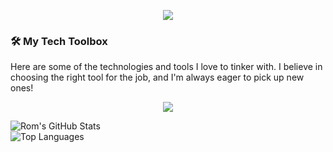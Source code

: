 <p align="center">
  <img src="https://capsule-render.vercel.app/api?text=Hey Everyone!🕹️my name is Rom&animation=fadeIn&type=waving&color=gradient&height=100"/>
</p>

### 🛠️ My Tech Toolbox

Here are some of the technologies and tools I love to tinker with. I believe in choosing the right tool for the job, and I'm always eager to pick up new ones!

<p align="center">
  <a href="https://skillicons.dev">
    <img src="https://skillicons.dev/icons?i=git,java,py,ts,js,kubernetes,docker,c,cs,css,html,mysql,react,nodejs,express,tensorflow,firebase,unity,postman,vscode,pycharm,idea,clion&perline=10" />
  </a>
</p>
</hr>
<p>
  <img src="https://github-readme-stats.vercel.app/api?username=DarthRomolus&show_icons=true&theme=dark&hide_border=true&count_private=true&line_height=25" alt="Rom's GitHub Stats" />
  </br>
  <img src="https://github-readme-stats.vercel.app/api/top-langs/?username=DarthRomolus&layout=compact&theme=dark&hide_border=true&langs_count=6" alt="Top Languages" />
  <!-- Replace RomYourUsername with your actual GitHub username! -->
</p>
